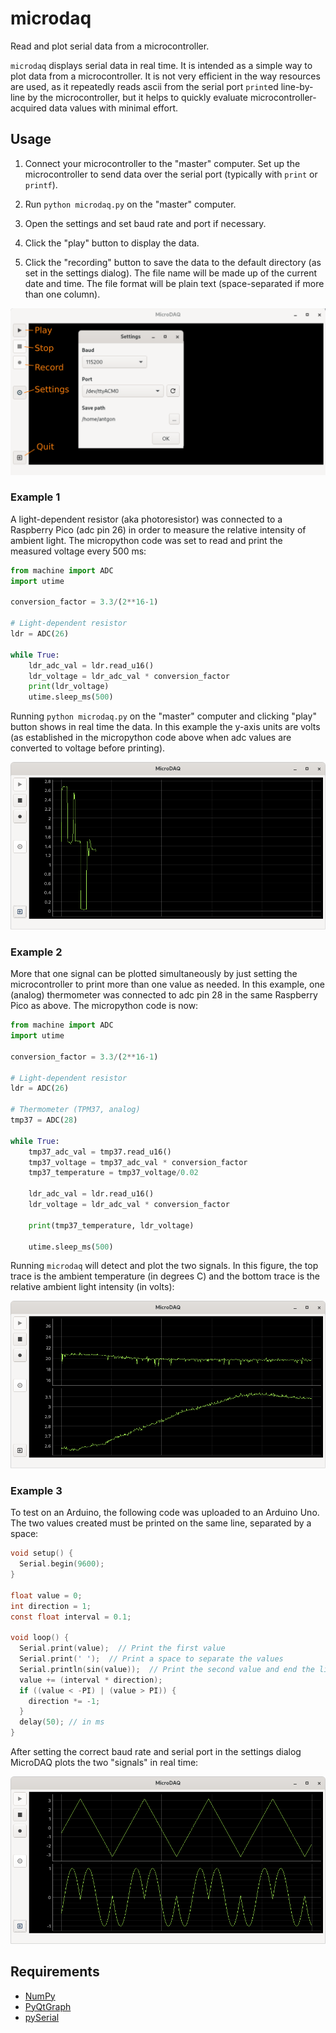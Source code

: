 # microdaq

Read and plot serial data from a microcontroller.

`microdaq` displays serial data in real time. It is intended as a simple way to plot data from a microcontroller. It is not very efficient in the way resources are used, as it repeatedly reads ascii from the serial port `print`ed line-by-line by the microcontroller, but it helps to quickly evaluate microcontroller-acquired data values with minimal effort.

## Usage

1. Connect your microcontroller to the "master" computer. Set up the microcontroller to send data over the serial port (typically with `print` or `printf`).

1. Run `python microdaq.py` on the "master" computer.

1. Open the settings and set baud rate and port if necessary.

1. Click the "play" button to display the data.

1. Click the "recording" button to save the data to the default directory (as set in the settings dialog). The file name will be made up of the current date and time. The file format will be plain text (space-separated if more than one column).

![GUI](img/gui_overview.png)

### Example 1

A light-dependent resistor (aka photoresistor) was connected to a Raspberry Pico (adc pin 26) in order to measure the relative intensity of ambient light. The micropython code was set to read and print the measured voltage every 500 ms:

```python
from machine import ADC
import utime

conversion_factor = 3.3/(2**16-1)

# Light-dependent resistor
ldr = ADC(26)

while True:
    ldr_adc_val = ldr.read_u16()
    ldr_voltage = ldr_adc_val * conversion_factor
    print(ldr_voltage)
    utime.sleep_ms(500)
```

Running `python microdaq.py` on the "master" computer and clicking "play" button shows in real time the data. In this example the y-axis units are volts (as established in the micropython code above when adc values are converted to voltage before printing).

![One signal](img/one_signal.png)


### Example 2

More that one signal can be plotted simultaneously by just setting the microcontroller to print more than one value as needed. In this example, one (analog) thermometer was connected to adc pin 28 in the same Raspberry Pico as above. The micropython code is now:

```python
from machine import ADC
import utime

conversion_factor = 3.3/(2**16-1)

# Light-dependent resistor
ldr = ADC(26)

# Thermometer (TPM37, analog)
tmp37 = ADC(28)

while True:
    tmp37_adc_val = tmp37.read_u16()
    tmp37_voltage = tmp37_adc_val * conversion_factor
    tmp37_temperature = tmp37_voltage/0.02

    ldr_adc_val = ldr.read_u16()
    ldr_voltage = ldr_adc_val * conversion_factor

    print(tmp37_temperature, ldr_voltage)

    utime.sleep_ms(500)
```
Running `microdaq` will detect and plot the two signals. In this figure, the top trace is the ambient temperature (in degrees C) and the bottom trace is the relative ambient light intensity (in volts):

![Two signals](img/two_signals.png)


### Example 3

To test on an Arduino, the following code was uploaded to an Arduino Uno. The two values created must be printed on the same line, separated by a space:
```c
void setup() {
  Serial.begin(9600);
}

float value = 0;
int direction = 1;
const float interval = 0.1;

void loop() {
  Serial.print(value);  // Print the first value
  Serial.print(' ');  // Print a space to separate the values
  Serial.println(sin(value));  // Print the second value and end the line
  value += (interval * direction);
  if ((value < -PI) | (value > PI)) {
    direction *= -1;
  }
  delay(50); // in ms
}
```

After setting the correct baud rate and serial port in the settings dialog MicroDAQ plots the two "signals" in real time:

![Arduino traces](img/arduino_traces.png)


## Requirements

* [NumPy](https://numpy.org/)
* [PyQtGraph](http://pyqtgraph.org/)
* [pySerial](https://github.com/pyserial/)
